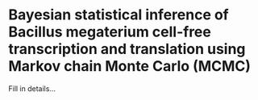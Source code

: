 # Bayesian statistical inference of Bacillus megaterium cell-free transcription and translation using Markov chain Monte Carlo (MCMC)

Fill in details...

